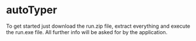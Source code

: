 # autoTyper
To get started just download the run.zip file, extract everything and execute the run.exe file.
All further info will be asked for by the application.
